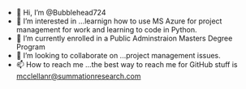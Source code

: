 - 👋 Hi, I’m @Bubblehead724
- 👀 I’m interested in ...learnign how to use MS Azure for project management for work and learning to code in Python.
- 🌱 I’m currently enrolled in a Public Adminstraion Masters Degree Program
- 💞️ I’m looking to collaborate on ...project management issues.
- 📫 How to reach me ...the best way to reach me for GitHub stuff is mcclellanr@summationresearch.com

<!---
Bubblehead724/Bubblehead724 is a ✨ special ✨ repository because its `README.md` (this file) appears on your GitHub profile.
You can click the Preview link to take a look at your changes.
--->
